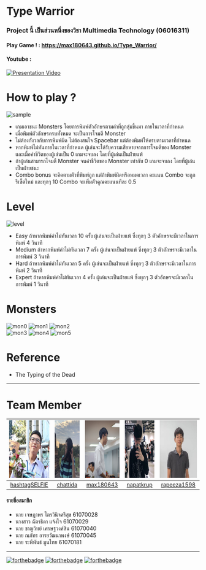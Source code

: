 # Type Warrior
### Project นี้ เป็นส่วนหนึ่งของวิชา Multimedia Technology (06016311)

#### Play Game ! : https://max180643.github.io/Type_Warrior/
#### Youtube :
[![Presentation Video](https://img.youtube.com/vi/fzvavjx-_F8/0.jpg)](https://www.youtube.com/watch?v=fzvavjx-_F8)

# How to play ?
![sample](https://github.com/max180643/Type_Warrior/blob/master/img/sample.PNG)
- เกมเอาชนะ Monsters โดยการพิมพ์ตัวอักษรตามคำที่ถูกสุ่มขึ้นมา ภายในเวลาที่กำหนด
- เมื่อพิมพ์ตัวอักษรครบทั้งหมด จะเป็นการโจมตี Monster
- ไม่ต้องกังวลกับการพิมพ์ผิด ไม่ต้องสนใจ Spacebar แต่ต้องพิมพ์ให้ครบตามเวลาที่กำหนด
- หากพิมพ์ไม่ทันภายในเวลาที่กำหนด ผู้เล่นจะได้รับความเสียหายจากการโจมตีของ Monster และเมื่อค่าชีวิตของผู้เล่นเป็น 0 เกมจะจบลง โดยที่ผู้เล่นเป็นฝ่ายแพ้
- ถ้าผู้เล่นสามารถโจมตี Monster จนค่าชีวิตของ Monster เท่ากับ 0 เกมจะจบลง  โดยที่ผู้เล่นเป็นฝ่ายชนะ
- Combo bonus จะคิดตามตัวที่พิมพ์ถูก แต่ถ้าพิมพ์ผิดหรือหมดเวลา คะแนน Combo จะถูกรีเซ็ตใหม่ และทุกๆ 10 Combo จะเพิ่มตัวคูณคะแนนทีละ 0.5

# Level
![level](https://github.com/max180643/Type_Warrior/blob/master/img/samplelevel.PNG)
- Easy ถ้าหากพิมพ์คำไม่ทันเวลา 10 ครั้ง ผู้เล่นจะเป็นฝ่ายแพ้ ซึ่งทุกๆ 3 ตัวอักษรจะมีเวลาในการพิมพ์ 4 วินาที 
- Medium ถ้าหากพิมพ์คำไม่ทันเวลา 7 ครั้ง ผู้เล่นจะเป็นฝ่ายแพ้ ซึ่งทุกๆ 3 ตัวอักษรจะมีเวลาในการพิมพ์ 3 วินาที
- Hard ถ้าหากพิมพ์คำไม่ทันเวลา 5 ครั้ง ผู้เล่นจะเป็นฝ่ายแพ้ ซึ่งทุกๆ 3 ตัวอักษรจะมีเวลาในการพิมพ์ 2 วินาที
- Expert ถ้าหากพิมพ์คำไม่ทันเวลา 4 ครั้ง ผู้เล่นจะเป็นฝ่ายแพ้ ซึ่งทุกๆ 3 ตัวอักษรจะมีเวลาในการพิมพ์ 1 วินาที

# Monsters 
![mon0](https://github.com/max180643/Type_Warrior/blob/master/img/Mons0.gif) 
![mon1](https://github.com/max180643/Type_Warrior/blob/master/img/Mons1.gif) 
![mon2](https://github.com/max180643/Type_Warrior/blob/master/img/Mons2.gif) <br>
![mon3](https://github.com/max180643/Type_Warrior/blob/master/img/Mons3.gif) 
![mon4](https://github.com/max180643/Type_Warrior/blob/master/img/Mons4.gif) 
![mon5](https://github.com/max180643/Type_Warrior/blob/master/img/Mons5.gif) 

# Reference
- The Typing of the Dead

_____
# Team Member
|<img src="README/hashtagSELFIE.jpeg" width="150px" height="150px">|<img src="README/chattida.jpg" width="150px" height="150px">|<img src="README/max180643.jpg" width="150px" height="150px">|<img src="README/NAPATKRUP.jpeg" width="150px" height="150px">|<img src="README/rapeeza1598.jpeg" width="150px" height="150px">|
|:-----:|:-----:|:-----:|:-----:|:-----:|
|[hashtagSELFIE](https://github.com/hashtagSELFIE)|[chattida](https://github.com/chattida)|[max180643](https://github.com/max180643)|[napatkrup](https://github.com/NAPATKRUP)|[rapeeza1598](https://github.com/rapeeza1598)|
#### รายชื่อสมาชิก
- นาย เจษฎาพร ไตรวินิจศรีสุข 61070028
- นางสาว ฉัตรธิดา แจ้งใจ 61070029
- นาย ชาญวิทย์ เศรษฐวงศ์สิน 61070040
- นาย ณภัทร อารยวัฒนาพงษ์ 61070045
- นาย ระพีพันธ์ มูนไทย 61070181
_____
[![forthebadge](https://forthebadge.com/images/badges/uses-html.svg)](https://www.w3schools.com/html/) [![forthebadge](https://forthebadge.com/images/badges/uses-css.svg)](https://www.w3schools.com/css/) [![forthebadge](https://forthebadge.com/images/badges/uses-js.svg)](https://www.w3schools.com/js/)
